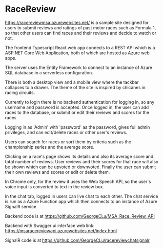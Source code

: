 # RaceReview
https://racereviewmsa.azurewebsites.net/ is a sample site designed for users to submit reviews and ratings of past motor races such as Formula 1, so that other users can find races and their reviews and decide to watch or not.

The frontend Typescript React web app connects to a REST API which is a ASP.NET Core Web Application, both of which are hosted as Azure web apps.

The server uses the Entity Framework to connect to an instance of Azure SQL database in a serverless configuration.

There is both a desktop view and a mobile view where the tackbar collapses to a drawer.
The theme of the site is inspired by chicanes in racing circuits.

Currently to login there is no backend authentication for logging in, so any username and password is accepted.
Once logged in, the user can add races to the database, or submit or edit their reviews and scores for the races.

Logging in as 'Admin' with 'password' as the password, gives full admin privileges, and can edit/delete races or other user's reviews.

Users can search for races or sort them by criteria such as the championship series  and the average score.

Clicking on a race's page shows its details and also its average score and total number of reviews. 
User reviews and their scores for that race will also be shown which can be upvoted or downvoted.
Finally the user can submit their own reviews and scores or edit or delete them.

In Chrome only, for the review it uses the Web Speech API, so the user's voice input is converted to text in the review box.

In the chat tab, logged in users can live chat to each other.
The chat service is run as a Azure Function app which then connects to an instance of Azure SignalR service.

Backend code is at https://github.com/GeorgeCLu/MSA_Race_Review_API

Backend with Swagger ui interface web link: https://msaracereviewapi.azurewebsites.net/index.html

SignalR code is at https://github.com/GeorgeCLu/racereviewchatsignalr
